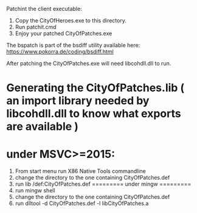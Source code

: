 Patchint the client executable:

1. Copy the CityOfHeroes.exe to this directory.
2. Run patchit.cmd
3. Enjoy your patched CityOfPatches.exe

The bspatch is part of the bsdiff utility available here: https://www.pokorra.de/coding/bsdiff.html


After patching the CityOfPatches.exe will need libcohdll.dll to run.

Generating the CityOfPatches.lib ( an import library needed by libcohdll.dll to know what exports are available ) 
=========
under MSVC>=2015:
=========
1. From start menu run X86 Native Tools commandline
2. change the directory to the one containing CityOfPatches.def
3. run lib /def:CityOfPatches.def
=========
under mingw
=========
1. run mingw shell
2. change the directory to the one containing CityOfPatches.def
3. run  dlltool -d CityOfPatches.def -l libCityOfPatches.a



